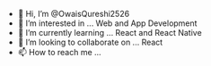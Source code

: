 - 👋 Hi, I’m @OwaisQureshi2526
- 👀 I’m interested in ... Web and App Development
- 🌱 I’m currently learning ... React and React Native
- 💞️ I’m looking to collaborate on ... React
- 📫 How to reach me ... 

<!---
OwaisQureshi2526/OwaisQureshi2526 is a ✨ special ✨ repository because its `README.md` (this file) appears on your GitHub profile.
You can click the Preview link to take a look at your changes.
--->
